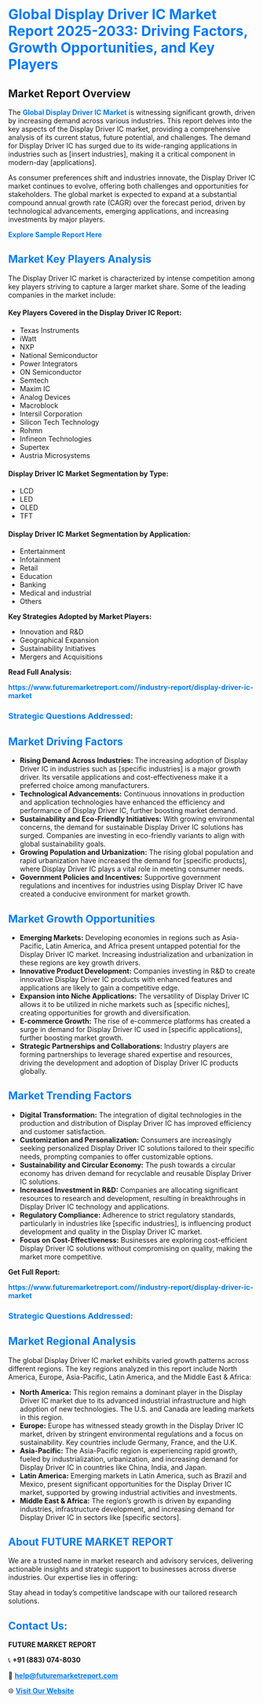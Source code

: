 <h1 style="color: #007BFF;">Global Display Driver IC Market Report 2025-2033: Driving Factors, Growth Opportunities, and Key Players</h1>

<section id="overview">
<h2>Market Report Overview</h2>
<p>The <a href="https://www.futuremarketreport.com//industry-report/display-driver-ic-market" style="color: #007BFF; text-decoration: none;"><strong>Global Display Driver IC Market</strong></a> is witnessing significant growth, driven by increasing demand across various industries. This report delves into the key aspects of the Display Driver IC market, providing a comprehensive analysis of its current status, future potential, and challenges. The demand for Display Driver IC has surged due to its wide-ranging applications in industries such as [insert industries], making it a critical component in modern-day [applications].</p>
<p>As consumer preferences shift and industries innovate, the Display Driver IC market continues to evolve, offering both challenges and opportunities for stakeholders. The global market is expected to expand at a substantial compound annual growth rate (CAGR) over the forecast period, driven by technological advancements, emerging applications, and increasing investments by major players.</p>
</section>

<section id="overview">
<p><a href="https://www.futuremarketreport.com//request-sample/reportId=76377" style="color: #007BFF; text-decoration: none;"><strong>Explore Sample Report Here</strong></a></p>
</section>

<section id="key-players">
<h2 style="color: #007BFF;">Market Key Players Analysis</h2>
<p>The Display Driver IC market is characterized by intense competition among key players striving to capture a larger market share. Some of the leading companies in the market include:</p>
<h4>Key Players Covered in the Display Driver IC Report:</h4>
<ul><li>Texas Instruments</li><li>iWatt</li><li>NXP</li><li>National Semiconductor</li><li>Power Integrators</li><li>ON Semiconductor</li><li>Semtech</li><li>Maxim IC</li><li>Analog Devices</li><li>Macroblock</li><li>Intersil Corporation</li><li>Silicon Tech Technology</li><li>Rohmn</li><li>Infineon Technologies</li><li>Supertex</li><li>Austria Microsystems</li></ul>
<h4>Display Driver IC Market Segmentation by Type:</h4>
<ul><li>LCD</li><li>LED</li><li>OLED</li><li>TFT</li></ul>

<h4>Display Driver IC Market Segmentation by Application:</h4>
<ul><li>Entertainment</li><li>Infotainment</li><li>Retail</li><li>Education</li><li>Banking</li><li>Medical and industrial</li><li>Others</li></ul>
<p><strong>Key Strategies Adopted by Market Players:</strong></p>
<ul>
<li>Innovation and R&D</li>
<li>Geographical Expansion</li>
<li>Sustainability Initiatives</li>
<li>Mergers and Acquisitions</li>
</ul>
</section>

<section>
<p><strong>Read Full Analysis: </strong></p><a href="https://www.futuremarketreport.com//industry-report/display-driver-ic-market" style="color: #007BFF; text-decoration: none;"><strong>https://www.futuremarketreport.com//industry-report/display-driver-ic-market</strong></a>
<h3 style="color: #007BFF;">Strategic Questions Addressed:</h3>
</section>

<section id="driving-factors">
<h2 style="color: #007BFF;">Market Driving Factors</h2>
<ul>
<li><strong>Rising Demand Across Industries:</strong> The increasing adoption of Display Driver IC in industries such as [specific industries] is a major growth driver. Its versatile applications and cost-effectiveness make it a preferred choice among manufacturers.</li>
<li><strong>Technological Advancements:</strong> Continuous innovations in production and application technologies have enhanced the efficiency and performance of Display Driver IC, further boosting market demand.</li>
<li><strong>Sustainability and Eco-Friendly Initiatives:</strong> With growing environmental concerns, the demand for sustainable Display Driver IC solutions has surged. Companies are investing in eco-friendly variants to align with global sustainability goals.</li>
<li><strong>Growing Population and Urbanization:</strong> The rising global population and rapid urbanization have increased the demand for [specific products], where Display Driver IC plays a vital role in meeting consumer needs.</li>
<li><strong>Government Policies and Incentives:</strong> Supportive government regulations and incentives for industries using Display Driver IC have created a conducive environment for market growth.</li>
</ul>
</section>

<section id="growth-opportunities">
<h2 style="color: #007BFF;">Market Growth Opportunities</h2>
<ul>
<li><strong>Emerging Markets:</strong> Developing economies in regions such as Asia-Pacific, Latin America, and Africa present untapped potential for the Display Driver IC market. Increasing industrialization and urbanization in these regions are key growth drivers.</li>
<li><strong>Innovative Product Development:</strong> Companies investing in R&D to create innovative Display Driver IC products with enhanced features and applications are likely to gain a competitive edge.</li>
<li><strong>Expansion into Niche Applications:</strong> The versatility of Display Driver IC allows it to be utilized in niche markets such as [specific niches], creating opportunities for growth and diversification.</li>
<li><strong>E-commerce Growth:</strong> The rise of e-commerce platforms has created a surge in demand for Display Driver IC used in [specific applications], further boosting market growth.</li>
<li><strong>Strategic Partnerships and Collaborations:</strong> Industry players are forming partnerships to leverage shared expertise and resources, driving the development and adoption of Display Driver IC products globally.</li>
</ul>
</section>

<section id="trending-factors">
<h2 style="color: #007BFF;">Market Trending Factors</h2>
<ul>
<li><strong>Digital Transformation:</strong> The integration of digital technologies in the production and distribution of Display Driver IC has improved efficiency and customer satisfaction.</li>
<li><strong>Customization and Personalization:</strong> Consumers are increasingly seeking personalized Display Driver IC solutions tailored to their specific needs, prompting companies to offer customizable options.</li>
<li><strong>Sustainability and Circular Economy:</strong> The push towards a circular economy has driven demand for recyclable and reusable Display Driver IC solutions.</li>
<li><strong>Increased Investment in R&D:</strong> Companies are allocating significant resources to research and development, resulting in breakthroughs in Display Driver IC technology and applications.</li>
<li><strong>Regulatory Compliance:</strong> Adherence to strict regulatory standards, particularly in industries like [specific industries], is influencing product development and quality in the Display Driver IC market.</li>
<li><strong>Focus on Cost-Effectiveness:</strong> Businesses are exploring cost-efficient Display Driver IC solutions without compromising on quality, making the market more competitive.</li>
</ul>
</section>

<section>
<p><strong>Get Full Report: </strong></p><a href="https://www.futuremarketreport.com//industry-report/display-driver-ic-market" style="color: #007BFF; text-decoration: none;"><strong>https://www.futuremarketreport.com//industry-report/display-driver-ic-market</strong></a>
<h3 style="color: #007BFF;">Strategic Questions Addressed:</h3>
</section>


<section id="regional-analysis">
<h2 style="color: #007BFF;">Market Regional Analysis</h2>
<p>The global Display Driver IC market exhibits varied growth patterns across different regions. The key regions analyzed in this report include North America, Europe, Asia-Pacific, Latin America, and the Middle East & Africa:</p>
<ul>
<li><strong>North America:</strong> This region remains a dominant player in the Display Driver IC market due to its advanced industrial infrastructure and high adoption of new technologies. The U.S. and Canada are leading markets in this region.</li>
<li><strong>Europe:</strong> Europe has witnessed steady growth in the Display Driver IC market, driven by stringent environmental regulations and a focus on sustainability. Key countries include Germany, France, and the U.K.</li>
<li><strong>Asia-Pacific:</strong> The Asia-Pacific region is experiencing rapid growth, fueled by industrialization, urbanization, and increasing demand for Display Driver IC in countries like China, India, and Japan.</li>
<li><strong>Latin America:</strong> Emerging markets in Latin America, such as Brazil and Mexico, present significant opportunities for the Display Driver IC market, supported by growing industrial activities and investments.</li>
<li><strong>Middle East & Africa:</strong> The region’s growth is driven by expanding industries, infrastructure development, and increasing demand for Display Driver IC in sectors like [specific sectors].</li>
</ul>
</section>

<footer>
<h2 style="color: #007BFF;">About FUTURE MARKET REPORT</h2>
<p>We are a trusted name in market research and advisory services, delivering actionable insights and strategic support to businesses across diverse industries. Our expertise lies in offering:</p>

<p>Stay ahead in today’s competitive landscape with our tailored research solutions.</p>

<h2 style="color: #007BFF;">Contact Us:</h2>
<p><strong>FUTURE MARKET REPORT</strong></p>
<p>📞 <strong>+91 (883) 074-8030</strong></p>
<p>📧 <strong><a href="mailto:help@futuremarketreport.com" style="color: #007BFF;">help@futuremarketreport.com</a></strong></p>
<p>🌐 <strong><a href="https://www.futuremarketreport.com/" style="color: #007BFF;">Visit Our Website</a></strong></p>
</footer>